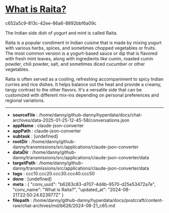 # [What is Raita?](https://claude.ai/chat/b6263c83-d707-4d4b-9570-d25e53472a7e)

c652a5c9-813c-42ee-86a6-8892bbf6a09c

 The Indian side dish of yogurt and mint is called Raita.

Raita is a popular condiment in Indian cuisine that is made by mixing yogurt with various herbs, spices, and sometimes chopped vegetables or fruits. The most common version is a yogurt-based sauce or dip that is flavored with fresh mint leaves, along with ingredients like cumin, roasted cumin powder, chili powder, salt, and sometimes diced cucumber or other vegetables.

Raita is often served as a cooling, refreshing accompaniment to spicy Indian curries and rice dishes. It helps balance out the heat and provide a creamy, tangy contrast to the other flavors. It's a versatile side that can be customized with different mix-ins depending on personal preferences and regional variations.

---

* **sourceFile** : /home/danny/github-danny/hyperdata/docs/chat-archives/data-2025-01-25-12-45-58/conversations.json
* **appName** : claude-json-converter
* **appPath** : claude-json-converter
* **subtask** : [undefined]
* **rootDir** : /home/danny/github-danny/transmissions/src/applications/claude-json-converter
* **dataDir** : /home/danny/github-danny/transmissions/src/applications/claude-json-converter/data
* **targetPath** : /home/danny/github-danny/transmissions/src/applications/claude-json-converter/data
* **tags** : ccc10.ccc20.ccc30.ccc40.ccc50
* **done** : [undefined]
* **meta** : {
  "conv_uuid": "b6263c83-d707-4d4b-9570-d25e53472a7e",
  "conv_name": "What is Raita?",
  "updated_at": "2024-08-21T22:50:24.623977Z"
}
* **filepath** : /home/danny/github-danny/hyperdata/docs/postcraft/content-raw/chat-archives/md/b626/2024-08-21_c65.md